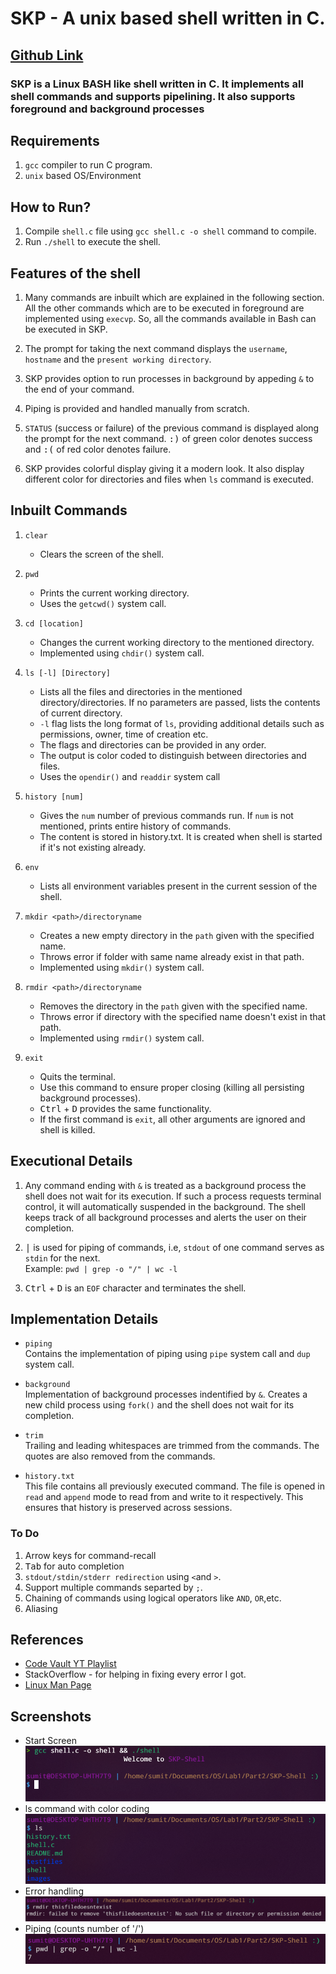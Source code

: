 # SKP - A unix based shell written in C.

## [Github Link](https://github.com/prajapati-sumit/SKP-Shell.git)

### SKP is a Linux BASH like shell written in C. It implements all shell commands and supports pipelining. It also supports foreground and background processes

## Requirements

1. `gcc` compiler to run C program.
2. `unix` based OS/Environment

## How to Run?

1. Compile `shell.c` file using `gcc shell.c -o shell` command to compile.
2. Run `./shell` to execute the shell.

## Features of the shell

1. Many commands are inbuilt which are explained in the following section. All the other commands which are to be executed in foreground are implemented using `execvp`. So, all the commands available in Bash can be executed in SKP.

2. The prompt for taking the next command displays the `username`, `hostname` and the `present working directory`.

3. SKP provides option to run processes in background by appeding `&` to the end of your command.

4. Piping is provided and handled manually from scratch.

5. `STATUS` (success or failure) of the previous command is displayed along the prompt for the next command. <kbd>:)</kbd> of green color denotes success and <kbd>:(</kbd> of red color denotes failure.
6. SKP provides colorful display giving it a modern look. It also display different color for directories and files when `ls` command is executed.

## Inbuilt Commands

1. `clear`<br>

    - Clears the screen of the shell.

2. `pwd` <br>

    - Prints the current working directory.
    - Uses the `getcwd()` system call.

3. `cd [location]` <br>

    - Changes the current working directory to the mentioned directory.
    - Implemented using `chdir()` system call.

4. `ls [-l] [Directory]` <br>

    - Lists all the files and directories in the mentioned directory/directories. If no parameters are passed, lists the contents of current directory.
    - `-l` flag lists the long format of `ls`, providing additional details such as permissions, owner, time of creation etc.
    - The flags and directories can be provided in any order.
    - The output is color coded to distinguish between directories and files.
    - Uses the `opendir()` and `readdir` system call

5. `history [num]` <br>

    - Gives the `num` number of previous commands run. If `num` is not mentioned, prints entire history of commands.
    - The content is stored in history.txt. It is created when shell is started if it's not existing already.

6. `env`
    - Lists all environment variables present in the current session of the shell.
7. `mkdir <path>/directoryname`
    - Creates a new empty directory in the `path` given with the specified name.
    - Throws error if folder with same name already exist in that path.
    - Implemented using `mkdir()` system call.
8. `rmdir <path>/directoryname`
    - Removes the directory in the `path` given with the specified name.
    - Throws error if directory with the specified name doesn't exist in that path.
    - Implemented using `rmdir()` system call.
9. `exit`
    - Quits the terminal.
    - Use this command to ensure proper closing (killing all persisting background processes).
    - <kbd>Ctrl</kbd> + <kbd>D</kbd> provides the same functionality.
    - If the first command is `exit`, all other arguments are ignored and shell is killed.

## Executional Details

1.  Any command ending with `&` is treated as a background process the shell does not wait for its execution. If such a process requests terminal control, it will automatically suspended in the background. The shell keeps track of all background processes and alerts the user on their completion.

2.  <kbd>|</kbd> is used for piping of commands, i.e, `stdout` of one command serves as `stdin` for the next. <br>
    Example:
    `pwd | grep -o "/" | wc -l`

3.  <kbd>Ctrl</kbd> + <kbd>D</kbd> is an `EOF` character and terminates the shell.

## Implementation Details

-   `piping` <br>
    Contains the implementation of piping using `pipe` system call and `dup` system call.

-   `background` <br>
    Implementation of background processes indentified by `&`. Creates a new child process using `fork()` and the shell does not wait for its completion.

-   `trim` <br>
    Trailing and leading whitespaces are trimmed from the commands. The quotes are also removed from the commands.

-   `history.txt` <br>
    This file contains all previously executed command. The file is opened in `read` and `append` mode to read from and write to it respectively. This ensures that history is preserved across sessions.

### To Do

1. Arrow keys for command-recall
2. <kbd>Tab</kbd> for auto completion
3. `stdout/stdin/stderr redirection` using `<`and `>`.
4. Support multiple commands separted by `;`.
5. Chaining of commands using logical operators like `AND`, `OR`,etc.
6. Aliasing <br>

## References

-   [Code Vault YT Playlist](https://www.youtube.com/playlist?list=PLfqABt5AS4FkW5mOn2Tn9ZZLLDwA3kZUY)
-   StackOverflow - for helping in fixing every error I got.
-   [Linux Man Page](https://man7.org/linux/man-pages/man1/man.1.html)

## Screenshots

-   Start Screen
    ![start](./images/start.png)
-   ls command with color coding
    ![start](./images/ls.png)
-   Error handling
    ![start](./images/error.png)
-   Piping (counts number of '/')
    ![start](./images/piping.png)
